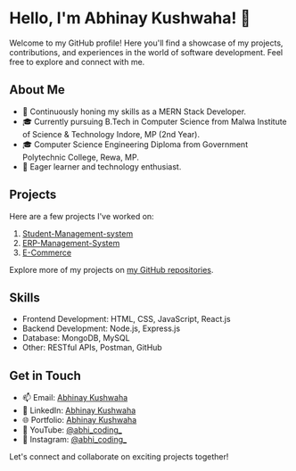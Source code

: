 # Hello, I'm Abhinay Kushwaha! 👋

Welcome to my GitHub profile! Here you'll find a showcase of my projects, contributions, and experiences in the world of software development. Feel free to explore and connect with me.

## About Me

- 💼 Continuously honing my skills as a MERN Stack Developer.
- 🎓 Currently pursuing B.Tech in Computer Science from Malwa Institute of Science & Technology Indore, MP (2nd Year).
- 🎓 Computer Science Engineering Diploma from Government Polytechnic College, Rewa, MP.
- 🌱 Eager learner and technology enthusiast.

## Projects

Here are a few projects I've worked on:

1. [Student-Management-system](link)
2. [ERP-Management-System](https://github.com/abhinay-kushwaha/ERP_management_System)
3. [E-Commerce](https://github.com/abhinay-kushwaha/E-Commerce-Test-React)

Explore more of my projects on [my GitHub repositories](https://github.com/abhinay-kushwaha).

## Skills

- Frontend Development: HTML, CSS, JavaScript, React.js
- Backend Development: Node.js, Express.js
- Database: MongoDB, MySQL
- Other: RESTful APIs, Postman, GitHub

## Get in Touch

- 📫 Email: [Abhinay Kushwaha](mailto:abhinayark0@gmail.com)
- 🔗 LinkedIn: [Abhinay Kushwaha](https://www.linkedin.com/in/abhinay-kushwaha-78b767285)
- 🌐 Portfolio: [Abhinay Kushwaha](https://portfolio-kappa-blue-17.vercel.app/)
- 🎥 YouTube: [@abhi_coding_](https://www.youtube.com/@abhi_coding_)
- 📸 Instagram: [@abhi_coding_](https://www.instagram.com/abhi_coding_?igsh=NDdsMGdncm1kdnEz)


Let's connect and collaborate on exciting projects together!

